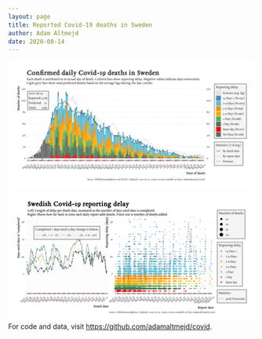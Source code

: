 ```yaml
---
layout: page
title: Reported Covid-19 deaths in Sweden
author: Adam Altmejd
date: 2020-08-14
---
```


![Graph of Swedish Covid-19 deaths with reporting delay.](deaths_lag_sweden_2020-08-14.png "Swedish Covid-19 deaths.")
![Graph of Swedish Covid-19 reporting delay in daily deaths.](lag_trend_sweden_2020-08-14.png "Trend in Swedish Covid-19 mortality reporting delay.")
For code and data, visit <https://github.com/adamaltmejd/covid>.

